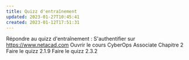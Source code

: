 ```yaml
---
title: Quizz d'entraînement
updated: 2023-01-27T10:45:41
created: 2023-01-12T17:51:31
---
```


Répondre au quizz d'entraînement :
S'authentifier sur <https://www.netacad.com>
Ouvrir le cours CyberOps Associate
Chapitre 2
Faire le quizz 2.1.9
Faire le quizz 2.3.2
